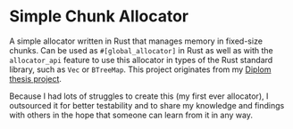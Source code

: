 # Simple Chunk Allocator

A simple allocator written in Rust that manages memory in fixed-size chunks. Can be used as
`#[global_allocator]` in Rust as well as with the `allocator_api` feature to use this allocator
in types of the Rust standard library, such as `Vec` or `BTreeMap`. This project originates from
my [Diplom thesis project](https://github.com/phip1611/diplomarbeit-impl).

Because I had lots of struggles to create this (my first ever allocator), I outsourced it for better
testability and to share my knowledge and findings with others in the hope that someone can learn from it
in any way.
